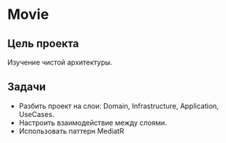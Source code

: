 # Movie

## Цель проекта

Изучение чистой архитектуры.

## Задачи

- Разбить проект на слои: Domain, Infrastructure, Application, UseCases.
- Настроить взаимодействие между слоями.
- Использовать паттерн MediatR
